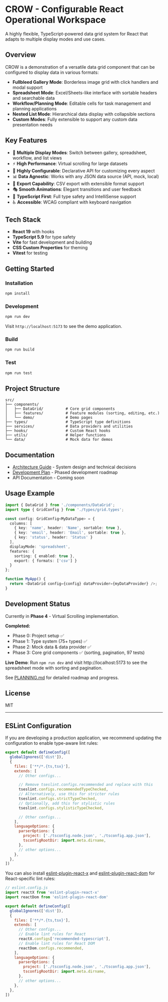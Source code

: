 # CROW - Configurable React Operational Workspace

A highly flexible, TypeScript-powered data grid system for React that adapts to multiple display modes and use cases.

## Overview

CROW is a demonstration of a versatile data grid component that can be configured to display data in various formats:

- **Fullbleed Gallery Mode**: Borderless image grid with click handlers and modal support
- **Spreadsheet Mode**: Excel/Sheets-like interface with sortable headers and searchable data
- **Workflow/Planning Mode**: Editable cells for task management and planning applications  
- **Nested List Mode**: Hierarchical data display with collapsible sections
- **Custom Modes**: Fully extensible to support any custom data presentation needs

## Key Features

- 🎨 **Multiple Display Modes**: Switch between gallery, spreadsheet, workflow, and list views
- ⚡ **High Performance**: Virtual scrolling for large datasets
- 🔧 **Highly Configurable**: Declarative API for customizing every aspect
- 📊 **Data Agnostic**: Works with any JSON data source (API, mock, local)
- 💾 **Export Capability**: CSV export with extensible format support
- 🎭 **Smooth Animations**: Elegant transitions and user feedback
- 📝 **TypeScript First**: Full type safety and IntelliSense support
- ♿ **Accessible**: WCAG compliant with keyboard navigation

## Tech Stack

- **React 19** with hooks
- **TypeScript 5.9** for type safety
- **Vite** for fast development and building
- **CSS Custom Properties** for theming
- **Vitest** for testing

## Getting Started

### Installation

```bash
npm install
```

### Development

```bash
npm run dev
```

Visit `http://localhost:5173` to see the demo application.

### Build

```bash
npm run build
```

### Test

```bash
npm run test
```

## Project Structure

```
src/
├── components/
│   ├── DataGrid/          # Core grid components
│   ├── features/          # Feature modules (sorting, editing, etc.)
│   └── demo/              # Demo pages
├── types/                 # TypeScript type definitions
├── services/              # Data providers and utilities
├── hooks/                 # Custom React hooks
├── utils/                 # Helper functions
└── data/                  # Mock data for demos
```

## Documentation

- [Architecture Guide](./ARCHITECTURE.md) - System design and technical decisions
- [Development Plan](./PLANNING.md) - Phased development roadmap
- API Documentation - Coming soon

## Usage Example

```typescript
import { DataGrid } from './components/DataGrid';
import type { GridConfig } from './types/grid.types';

const config: GridConfig<MyDataType> = {
  columns: [
    { key: 'name', header: 'Name', sortable: true },
    { key: 'email', header: 'Email', sortable: true },
    { key: 'status', header: 'Status' }
  ],
  displayMode: 'spreadsheet',
  features: {
    sorting: { enabled: true },
    export: { formats: ['csv'] }
  }
};

function MyApp() {
  return <DataGrid config={config} dataProvider={myDataProvider} />;
}
```

## Development Status

Currently in **Phase 4** - Virtual Scrolling implementation.

**Completed:**
- Phase 0: Project setup ✅
- Phase 1: Type system (75+ types) ✅  
- Phase 2: Mock data & data provider ✅
- Phase 3: Core grid components ✅ (sorting, pagination, 97 tests)

**Live Demo**: Run `npm run dev` and visit http://localhost:5173 to see the spreadsheet mode with sorting and pagination.

See [PLANNING.md](./PLANNING.md) for detailed roadmap and progress.

## License

MIT

---

## ESLint Configuration

If you are developing a production application, we recommend updating the configuration to enable type-aware lint rules:

```js
export default defineConfig([
  globalIgnores(['dist']),
  {
    files: ['**/*.{ts,tsx}'],
    extends: [
      // Other configs...

      // Remove tseslint.configs.recommended and replace with this
      tseslint.configs.recommendedTypeChecked,
      // Alternatively, use this for stricter rules
      tseslint.configs.strictTypeChecked,
      // Optionally, add this for stylistic rules
      tseslint.configs.stylisticTypeChecked,

      // Other configs...
    ],
    languageOptions: {
      parserOptions: {
        project: ['./tsconfig.node.json', './tsconfig.app.json'],
        tsconfigRootDir: import.meta.dirname,
      },
      // other options...
    },
  },
])
```

You can also install [eslint-plugin-react-x](https://github.com/Rel1cx/eslint-react/tree/main/packages/plugins/eslint-plugin-react-x) and [eslint-plugin-react-dom](https://github.com/Rel1cx/eslint-react/tree/main/packages/plugins/eslint-plugin-react-dom) for React-specific lint rules:

```js
// eslint.config.js
import reactX from 'eslint-plugin-react-x'
import reactDom from 'eslint-plugin-react-dom'

export default defineConfig([
  globalIgnores(['dist']),
  {
    files: ['**/*.{ts,tsx}'],
    extends: [
      // Other configs...
      // Enable lint rules for React
      reactX.configs['recommended-typescript'],
      // Enable lint rules for React DOM
      reactDom.configs.recommended,
    ],
    languageOptions: {
      parserOptions: {
        project: ['./tsconfig.node.json', './tsconfig.app.json'],
        tsconfigRootDir: import.meta.dirname,
      },
      // other options...
    },
  },
])
```
